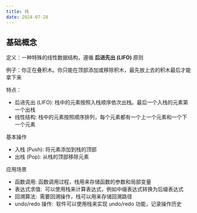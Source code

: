 ```yaml
---
title: 栈
date: 2024-07-28
---
```


## 基础概念

定义：一种特殊的线性数据结构，遵循 **后进先出 (LIFO)** 原则

例子：你正在叠积木。你只能在顶部添加或移除积木，最先放上去的积木最后才能拿下来

特点：

- 后进先出 (LIFO): 栈中的元素按照入栈顺序依次出栈。最后一个入栈的元素第一个出栈
- 线性结构: 栈中的元素按照顺序排列，每个元素都有一个上一个元素和一个下一个元素

基本操作

- 入栈 (Push): 将元素添加到栈的顶部
- 出栈 (Pop): 从栈的顶部移除元素

应用场景

- 函数调用: 函数调用过程，栈用来存储函数的参数和局部变量
- 表达式求值:  可以使用栈来计算表达式，例如中缀表达式转换为后缀表达式
- 回溯算法:  需要回溯操作，栈可以用来存储回溯路径
- undo/redo 操作:  软件可以使用栈来实现 undo/redo 功能，记录操作历史
